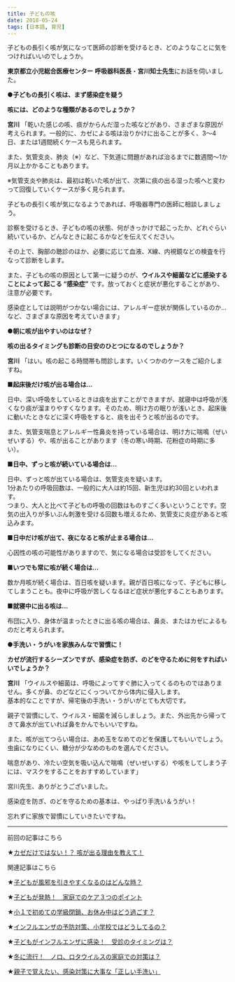 ```yaml
---
title: 子どもの咳
date: 2018-05-24
tags: [日本語, 育児]
---
```


子どもの長引く咳が気になって医師の診断を受けるとき、どのようなことに気をつければいいのでしょうか。

**東京都立小児総合医療センター** **呼吸器科医長**・**宮川知士先生**にお話を伺いました。

**●子どもの長引く咳は、まず感染症を疑う**

**咳には、どのような種類があるのでしょうか？**

**宮川** 「乾いた感じの咳、痰がからんだ湿った咳などがあり、さまざまな原因が考えられます。一般的に、カゼによる咳は治りかけに出ることが多く、3～4日、または1週間続くケースも見られます。

また、気管支炎、肺炎（※）など、下気道に問題があれば治るまでに数週間～1か月以上かかることもあります。

※気管支炎や肺炎は、最初は乾いた咳が出て、次第に痰の出る湿った咳へと変わって回復していくケースが多く見られます。

子どもの長引く咳が気になるようであれば、呼吸器専門の医師に相談しましょう。

診察を受けるとき、子どもの咳の状態、何がきっかけで起こったか、どれぐらい続いているか、どんなときに起こるかなどを伝えてください。

その上で、胸部の聴診のほか、必要に応じて血液、X線、内視鏡などの検査を行なって診断をします。

また、子どもの咳の原因として第一に疑うのが、**ウイルスや細菌などに感染することによって起こる “感染症”** です。放っておくと症状が悪化することがあり、注意が必要です。

感染症としては説明がつかない場合には、アレルギー症状が関係しているのか… など、さまざまな原因を考えていきます」

**●朝に咳が出やすいのはなぜ？**

**咳の出るタイミングも診断の目安のひとつになるのでしょうか？**

**宮川** 「はい。咳の起こる時間帯も問診します。いくつかのケースをご紹介しますね。

**■起床後だけ咳が出る場合は…**

日中、深い呼吸をしているときは痰を出すことができますが、就寝中は呼吸が浅くなり痰が溜まりやすくなります。そのため、明け方の眠りが浅いとき、起床後に動いたときなどに深く呼吸をすると、痰を出そうと咳が出るのです。

また、気管支喘息とアレルギー性鼻炎を持っている場合は、明け方に喘鳴（ぜいぜいする）や、咳が出ることがあります（冬の寒い時期、花粉症の時期に多い）。

**■日中、ずっと咳が続いている場合は…**

日中、ずっと咳が出ている場合は、気管支炎を疑います。  
1分あたりの呼吸回数は、一般的に大人は約15回、新生児は約30回といわれます。  
つまり、大人と比べて子どもの呼吸の回数はものすごく多いということです。空気の出入りが多いぶん刺激を受ける回数も増えるため、気管支に炎症があると咳込みます。

**■日中だけ咳が出て、夜になると咳が止まる場合は…**

心因性の咳の可能性がありますので、気になる場合は受診をしてください。

**■いつでも常に咳が続く場合は…**

数か月咳が続く場合は、百日咳を疑います。親が百日咳になって、子どもに移してしまうことも。夜中に呼吸が苦しくなるほど症状が悪化することもあります。

**■就寝中に出る咳は…**

布団に入り、身体が温まったときに出る咳の場合は、鼻炎、またはカゼによるものだと考えられます。

**●手洗い・うがいを家族みんなで習慣に！**

**カゼが流行するシーズンですが、感染症を防ぎ、のどを守るために何をすればいいでしょうか？**

**宮川** 「ウイルスや細菌は、呼吸によってすぐ肺に入ってくるのものではありません。多くが鼻、のどなどにくっついてから体内に侵入します。  
基本的なことですが、帰宅後の手洗い・うがいがとても大切です。

親子で習慣にして、ウイルス・細菌を減らしましょう。また、外出先から帰ってきて鼻水が出ていれば鼻をかんでもいいですね。

また、咳が出てつらい場合は、あめ玉をなめてのどを保護してもいいでしょう。虫歯になりにくい、糖分が少なめのものを選んでください。

喘息があり、冷たい空気を吸い込んで喘鳴（ぜいぜいする）や咳をしてしまう子には、マスクをすることをおすすめしています」

宮川先生、ありがとうございました。

感染症を防ぎ、のどを守るための基本は、やっぱり手洗い＆うがい！

忘れずに家族で習慣にしていきたいですね。

* * *

前回の記事はこちら

★[カゼだけではない！？ 咳が出る理由を教えて！](http://mamanote.jp/news/3153)

関連記事はこちら

★[子どもが風邪を引きやすくなるのはどんな時？](http://mamanote.jp/news/7664)

★[子どもが発熱！　家庭でのケア３つのポイント](http://mamanote.jp/news/7666)

★[小１で初めての学級閉鎖、お休み中はどう過ごす？](http://mamanote.jp/news/7634)

★[インフルエンザの予防対策、小学校ではどうしてるの？](http://mamanote.jp/news/7644)

★[子どもがインフルエンザに感染！　受診のタイミングは？](http://mamanote.jp/news/7645)

★[冬に流行！　ノロ、ロタウイルスの家庭での対策は？](http://mamanote.jp/news/7668)

★[親子で覚えたい、感染対策に大事な「正しい手洗い」](http://mamanote.jp/news/7768)

